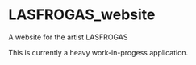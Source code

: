 # LASFROGAS_website
A website for the artist LASFROGAS

This is currently a heavy work-in-progess application.
